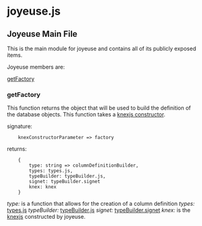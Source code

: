 # joyeuse.js #

## Joyeuse Main File ##
This is the main module for joyeuse and contains all of its publicly exposed items.

Joyeuse members are:

[getFactory](#getfactory)</br>

### getFactory ###
This function returns the object that will be used to build the definition of the database objects. This function takes a [knexjs constructor](types.md#typenames-knex-knexconstructorparam).

signature:
```
    knexConstructorParameter => factory
```

returns:
```
    {
        type: string => columnDefinitionBuilder,
        types: types.js,
        typeBuilder: typeBuilder.js,
        signet: typeBuilder.signet
        knex: knex
    }
```

_type:_ is a function that allows for the creation of a column definition
_types:_ [types.js](types.md)
_typeBuilder:_ [typeBuilder.js](typebuilder.md)
_signet:_ [typeBuilder.signet](typebuilder.md#signet)
_knex:_ is the [knexjs](http://knexjs.org/) constructed by joyeuse.